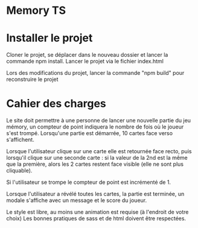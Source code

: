 # Memory TS

# Installer le projet

Cloner le projet, se déplacer dans le nouveau dossier et lancer la commande npm install.
Lancer le projet via le fichier index.html

Lors des modifications du projet, lancer la commande "npm build" pour reconstruire le projet

# Cahier des charges

Le site doit permettre à une personne de lancer une nouvelle partie du jeu mémory, un compteur de point indiquera le nombre de fois où le joueur s'est trompé.
Lorsqu'une partie est démarrée, 10 cartes face verso s'affichent.

Lorsque l'utilisateur clique sur une carte elle est retournée face recto, puis lorsqu'il clique sur une seconde carte : si la valeur de la 2nd est la même que la première, alors les 2 cartes restent face visible (elle ne sont plus cliquable).

Si l'utilisateur se trompe le compteur de point est incrémenté de 1.

Lorsque l'utilisateur a révélé toutes les cartes, la partie est terminée, un modale s'affiche avec un message et le score du joueur.

Le style est libre, au moins une animation est requise (à l'endroit de votre choix)
Les bonnes pratiques de sass et de html doivent être respectées.
